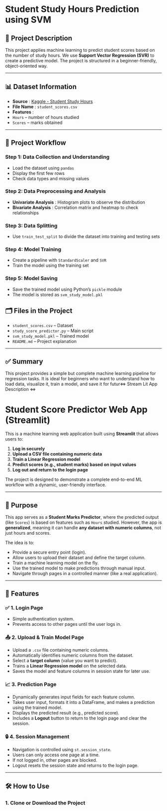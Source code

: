 # Student Study Hours Prediction using SVM

## 📄 Project Description

This project applies machine learning to predict student scores based on the number of study hours. We use **Support Vector Regression (SVR)** to create a predictive model. The project is structured in a beginner-friendly, object-oriented way.

---

## 📊 Dataset Information

* **Source** : [Kaggle - Student Study Hours](https://www.kaggle.com/datasets/himanshunakrani/student-study-hours)
* **File Name** : `student_scores.csv`
* **Features** :
* `Hours` – number of hours studied
* `Scores` – marks obtained

---

## 🧭 Project Workflow

### Step 1: Data Collection and Understanding

* Load the dataset using `pandas`
* Display the first few rows
* Check data types and missing values

### Step 2: Data Preprocessing and Analysis

* **Univariate Analysis** : Histogram plots to observe the distribution
* **Bivariate Analysis** : Correlation matrix and heatmap to check relationships

### Step 3: Data Splitting

* Use `train_test_split` to divide the dataset into training and testing sets

### Step 4: Model Training

* Create a pipeline with `StandardScaler` and `SVR`
* Train the model using the training set

### Step 5: Model Saving

* Save the trained model using Python’s `pickle` module
* The model is stored as `svm_study_model.pkl`

## 🗂️ Files in the Project

* `student_scores.csv` – Dataset
* `study_score_predictor.py` – Main script
* `svm_study_model.pkl` – Trained model
* `README.md` – Project explanation

---

## ✅ Summary

This project provides a simple but complete machine learning pipeline for regression tasks. It is ideal for beginners who want to understand how to load data, visualize it, train a model, and save it for futur<=> Stream Lit App Description  <=>

# Student Score Predictor Web App (Streamlit)

This is a machine learning web application built using **Streamlit** that allows users to:

1. **Log in securely**
2. **Upload a CSV file containing numeric data**
3. **Train a Linear Regression model**
4. **Predict scores (e.g., student marks) based on input values**
5. **Log out and return to the login page**

The project is designed to demonstrate a complete end-to-end ML workflow with a dynamic, user-friendly interface.

---

## 🧠 Purpose

This app serves as a **Student Marks Predictor**, where the predicted output (like `Scores`) is based on features such as `Hours` studied. However, the app is **generalized**, meaning it can handle **any dataset with numeric columns**, not just hours and scores.

The idea is to:

- Provide a secure entry point (login).
- Allow users to upload their dataset and define the target column.
- Train a machine learning model on the fly.
- Use the trained model to make predictions through manual input.
- Navigate through pages in a controlled manner (like a real application).

---

## 🚀 Features

### ✅ 1. Login Page

- Simple authentication system.
- Prevents access to other pages until the user logs in.

### 📤 2. Upload & Train Model Page

- Upload a `.csv` file containing numeric columns.
- Automatically identifies numeric columns from the dataset.
- Select a **target column** (value you want to predict).
- Trains a **Linear Regression model** on the selected data.
- Saves the model and feature columns in session state for later use.

### 📈 3. Prediction Page

- Dynamically generates input fields for each feature column.
- Takes user input, formats it into a DataFrame, and makes a prediction using the trained model.
- Displays the predicted result (e.g., predicted score).
- Includes a **Logout** button to return to the login page and clear the session.

### 🔒 4. Session Management

- Navigation is controlled using `st.session_state`.
- Users can only access one page at a time.
- If not logged in, other pages are blocked.
- Logout resets the session state and returns to the login page.

---

## 🛠 How to Use

### 1. Clone or Download the Project

